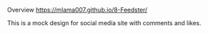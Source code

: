 Overview
https://mlama007.github.io/8-Feedster/

This is a mock design for social media site with comments and likes.
